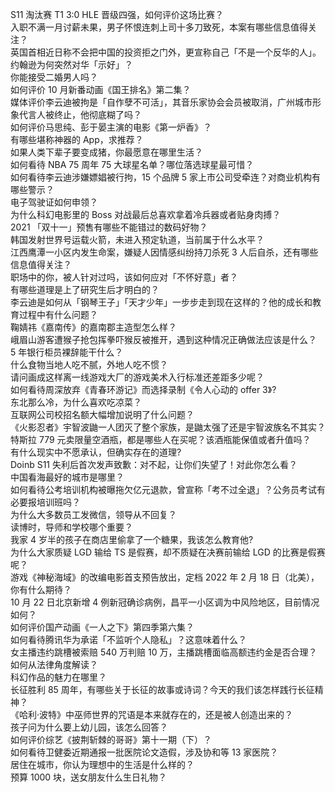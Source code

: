 S11 淘汰赛 T1 3:0 HLE 晋级四强，如何评价这场比赛？  
入职不满一月讨薪未果，男子怀恨连刺上司十多刀致死，本案有哪些信息值得关注？  
英国首相近日称不会把中国的投资拒之门外，更宣称自己「不是一个反华的人」。约翰逊为何突然对华「示好」？  
你能接受二婚男人吗？  
如何评价 10 月新番动画《国王排名》第二集？  
媒体评价李云迪被拘是「自作孽不可活」，其音乐家协会会员被取消，广州城市形象代言人被终止，他彻底糊了吗？  
如何评价马思纯、彭于晏主演的电影《第一炉香》？  
有哪些堪称神器的 App，求推荐？  
如果人类下辈子要变成猪，你最愿意在哪里生活？  
如何看待 NBA 75 周年 75 大球星名单？哪位落选球星最可惜？  
如何看待李云迪涉嫌嫖娼被行拘，15 个品牌 5 家上市公司受牵连？对商业机构有哪些警示？  
电子驾驶证如何申领？  
为什么科幻电影里的 Boss 对战最后总喜欢拿着冷兵器或者贴身肉搏？  
2021 「双十一」预售有哪些不能错过的数码好物？  
韩国发射世界号运载火箭，未进入预定轨道，当前属于什么水平？  
江西鹰潭一小区内发生命案，嫌疑人因情感纠纷持刀杀死 3 人后自杀，还有哪些信息值得关注？  
职场中的你，被人针对过吗，该如何应对「不怀好意」者？  
有哪些道理是上了研究生后才明白的？  
李云迪是如何从「钢琴王子」「天才少年」一步步走到现在这样的？他的成长和教育过程中有什么问题？  
鞠婧祎《嘉南传》的嘉南郡主造型怎么样？  
峨眉山游客遭猴子抢包挥拳吓猴反被推开，遇到这种情况正确做法应该是什么？  
5 年银行柜员裸辞能干什么？  
什么食物当地人吃不腻，外地人吃不惯？  
请问画成这样离一线游戏大厂的游戏美术入行标准还差距多少呢？  
如何看待周深放弃《青春环游记》而选择录制《令人心动的 offer 3》?  
东北那么冷，为什么喜欢吃凉菜？  
互联网公司校招名额大幅增加说明了什么问题？  
《火影忍者》宇智波鼬一人团灭了整个家族，是鼬太强了还是宇智波族名不其实？  
特斯拉 779 元卖限量空酒瓶，都是哪些人在买呢？该酒瓶能保值或者升值吗？  
有什么现实中不愿承认，但确实存在的道理?  
Doinb S11 失利后首次发声致歉：对不起，让你们失望了！对此你怎么看？  
中国看海最好的城市是哪里？  
如何看待公考培训机构被曝拖欠亿元退款，曾宣称「考不过全退」？公务员考试有必要报培训班吗？  
为什么大多数员工发微信，领导从不回复？  
读博时，导师和学校哪个重要？  
我家 4 岁半的孩子在商店里偷拿了一个糖果，我该怎么教育他?  
为什么大家质疑 LGD 输给 TS 是假赛，却不质疑在决赛前输给 LGD 的比赛是假赛呢？  
游戏《神秘海域》的改编电影首支预告放出，定档 2022 年 2 月 18 日（北美），你有什么期待？  
10 月 22 日北京新增 4 例新冠确诊病例，昌平一小区调为中风险地区，目前情况如何？  
如何评价国产动画《一人之下》第四季第六集？  
如何看待腾讯华为承诺「不监听个人隐私」？这意味着什么？  
女主播违约跳槽被索赔 540 万判赔 10 万，主播跳槽面临高额违约金是否合理？如何从法律角度解读？  
科幻作品的魅力在哪里？  
长征胜利 85 周年，有哪些关于长征的故事或诗词？今天的我们该怎样践行长征精神？  
《哈利·波特》中巫师世界的咒语是本来就存在的，还是被人创造出来的？  
孩子问为什么要上幼儿园，该怎么回答？  
如何评价综艺《披荆斩棘的哥哥》第十一期（下）？  
如何看待卫健委近期通报一批医院论文造假，涉及协和等 13 家医院？  
居住在城市，你认为理想中的生活是什么样的？  
预算 1000 块，送女朋友什么生日礼物？  
